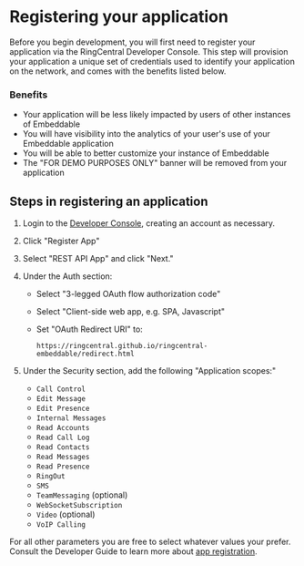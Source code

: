 # Registering your application

Before you begin development, you will first need to register your application via the RingCentral Developer Console. This step will provision your application a unique set of credentials used to identify your application on the network, and comes with the benefits listed below.

### Benefits

* Your application will be less likely impacted by users of other instances of Embeddable
* You will have visibility into the analytics of your user's use of your Embeddable application
* You will be able to better customize your instance of Embeddable
* The "FOR DEMO PURPOSES ONLY" banner will be removed from your application

## Steps in registering an application

1. Login to the [Developer Console](https://developers.ringcentral.com/login.html), creating an account as necessary.

2. Click "Register App"

3. Select "REST API App" and click "Next."

4. Under the Auth section:
    * Select "3-legged OAuth flow authorization code" 
	* Select "Client-side web app, e.g. SPA, Javascript"
    * Set "OAuth Redirect URI" to:
	  
	     `https://ringcentral.github.io/ringcentral-embeddable/redirect.html`

5. Under the Security section, add the following "Application scopes:"
    * `Call Control`
    * `Edit Message`
    * `Edit Presence`
    * `Internal Messages`
    * `Read Accounts`
    * `Read Call Log`
    * `Read Contacts`
    * `Read Messages`
    * `Read Presence`
    * `RingOut`
    * `SMS`
    * `TeamMessaging` (optional)
    * `WebSocketSubscription`
    * `Video` (optional)
    * `VoIP Calling`

For all other parameters you are free to select whatever values your prefer. Consult the Developer Guide to learn more about [app registration](https://developers.ringcentral.com/guide/getting-started/register-app).
